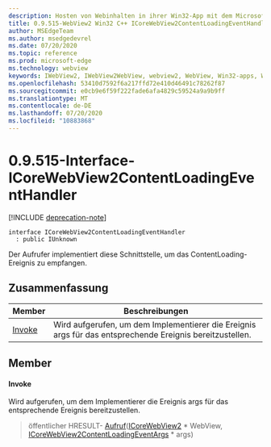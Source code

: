 ```yaml
---
description: Hosten von Webinhalten in ihrer Win32-App mit dem Microsoft Edge WebView2-Steuerelement
title: 0.9.515-WebView2 Win32 C++ ICoreWebView2ContentLoadingEventHandler
author: MSEdgeTeam
ms.author: msedgedevrel
ms.date: 07/20/2020
ms.topic: reference
ms.prod: microsoft-edge
ms.technology: webview
keywords: IWebView2, IWebView2WebView, webview2, WebView, Win32-apps, Win32, Edge, ICoreWebView2, ICoreWebView2Controller, Browser-Steuerelement, Edge-HTML
ms.openlocfilehash: 53410d7592f6a217ffd72e410d46491c78262f87
ms.sourcegitcommit: e0cb9e6f59f222fade6afa4829c59524a9a9b9ff
ms.translationtype: MT
ms.contentlocale: de-DE
ms.lasthandoff: 07/20/2020
ms.locfileid: "10883868"
---
```

# 0.9.515-Interface-ICoreWebView2ContentLoadingEventHandler 

[!INCLUDE [deprecation-note](../../includes/deprecation-note.md)]

```
interface ICoreWebView2ContentLoadingEventHandler
  : public IUnknown
```

Der Aufrufer implementiert diese Schnittstelle, um das ContentLoading-Ereignis zu empfangen.

## Zusammenfassung

 Member                        | Beschreibungen
--------------------------------|---------------------------------------------
[Invoke](#invoke) | Wird aufgerufen, um dem Implementierer die Ereignis args für das entsprechende Ereignis bereitzustellen.

## Member

#### Invoke 

Wird aufgerufen, um dem Implementierer die Ereignis args für das entsprechende Ereignis bereitzustellen.

> öffentlicher HRESULT- [Aufruf](#invoke)([ICoreWebView2](icorewebview2.md) * WebView, [ICoreWebView2ContentLoadingEventArgs](icorewebview2contentloadingeventargs.md) * args)

